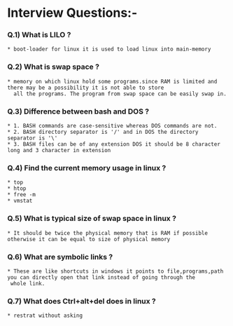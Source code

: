 


# Interview Questions:-

### Q.1) What is LILO ?
	* boot-loader for linux it is used to load linux into main-memory


### Q.2) What is swap space ?
	* memory on which linux hold some programs.since RAM is limited and there may be a possibility it is not able to store 
	  all the programs. The program from swap space can be easily swap in.

### Q.3) Difference between bash and DOS ?
	* 1. BASH commands are case-sensitive whereas DOS commands are not.
	* 2. BASH directory separator is '/' and in DOS the directory separator is '\'
	* 3. BASH files can be of any extension DOS it should be 8 character long and 3 character in extension


### Q.4) Find the current memory usage in linux ?
	* top
	* htop
	* free -m
	* vmstat

### Q.5) What is typical size of swap space in linux ?
	* It should be twice the physical memory that is RAM if possible otherwise it can be equal to size of physical memory

### Q.6) What are symbolic links ?
	* These are like shortcuts in windows it points to file,programs,path you can directly open that link instead of going through the 
	 whole link.

### Q.7) **What does Ctrl+alt+del does in linux ?**
	* restrat without asking
